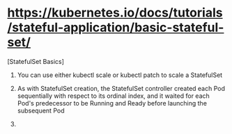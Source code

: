 # https://kubernetes.io/docs/tutorials/stateful-application/basic-stateful-set/
[StatefulSet Basics]

1. You can use either kubectl scale or kubectl patch to scale a StatefulSet

2.  As with StatefulSet creation, the StatefulSet controller created each Pod sequentially with respect to its ordinal index, and it waited for each Pod's predecessor to be Running and Ready before launching the subsequent Pod

3. 